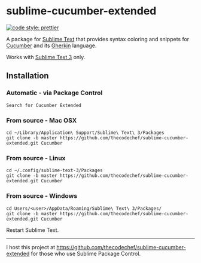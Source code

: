 # sublime-cucumber-extended
[![code style: prettier](https://img.shields.io/badge/code_style-prettier-ff69b4.svg?style=flat-square)](https://github.com/prettier/prettier)

A package for [Sublime Text](http://www.sublimetext.com/) that provides syntax coloring and snippets for [Cucumber](http://cucumber.io/) and its [Gherkin](https://docs.cucumber.io/gherkin/) language.

Works with [Sublime Text 3](https://www.sublimetext.com/3) only.

## Installation

### Automatic - via Package Control
    Search for Cucumber Extended

### From source - Mac OSX
    cd ~/Library/Application\ Support/Sublime\ Text\ 3/Packages
    git clone -b master https://github.com/thecodechef/sublime-cucumber-extended.git Cucumber

### From source - Linux
    cd ~/.config/sublime-text-3/Packages
    git clone -b master https://github.com/thecodechef/sublime-cucumber-extended.git Cucumber

### From source - Windows
    cd Users/<user>/AppData/Roaming/Sublime\ Text\ 3/Packages/
    git clone -b master https://github.com/thecodechef/sublime-cucumber-extended.git Cucumber

Restart Sublime Text.

---

I host this project at https://github.com/thecodechef/sublime-cucumber-extended for those who use Sublime Package Control.
